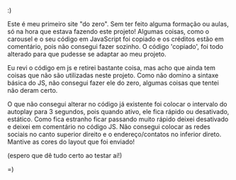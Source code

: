 :)

Este é meu primeiro site "do zero". Sem ter feito alguma formação ou aulas, só na hora que estava fazendo este projeto!
Algumas coisas, como o carousel e o seu código em JavaScript foi copiado e os créditos estão em comentário, pois não consegui fazer sozinho. O código 'copiado', foi todo alterado para que pudesse se adaptar ao meu projeto.

Eu revi o código em js e retirei bastante coisa, mas acho que ainda tem coisas que não são utilizadas neste projeto. Como não domino a sintaxe básica do JS, não consegui fazer ele do zero, algumas coisas que tentei não deram certo.

O que não consegui alterar no código já existente foi colocar o intervalo do autoplay para 3 segundos, pois quando ativo, ele fica rápido ou desativado, estático. Como fica estranho ficar passando muito rápido deixei desativado e deixei em comentário no código JS. Não consegui colocar as redes sociais no canto superior direito e o endereço/contatos no inferior direto. Mantive as cores do layout que foi enviado!

(espero que dê tudo certo ao testar aí!)

=)
